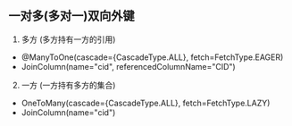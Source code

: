 ## 一对多(多对一)双向外键

1. 多方 (多方持有一方的引用)
* @ManyToOne(cascade={CascadeType.ALL}, fetch=FetchType.EAGER)
* JoinColumn(name="cid", referencedColumnName="CID")

2. 一方 (一方持有多方的集合)
* OneToMany(cascade={CascadeType.ALL}, fetch=FetchType.LAZY)
* JoinColumn(name="cid")